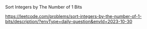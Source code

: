 Sort Integers by The Number of 1 Bits

https://leetcode.com/problems/sort-integers-by-the-number-of-1-bits/description/?envType=daily-question&envId=2023-10-30
